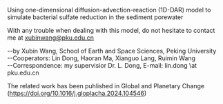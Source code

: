 Using one-dimensional diffusion-advection-reaction (1D-DAR) model to simulate bacterial sulfate reduction in the sediment porewater  

With any trouble when dealing with this model, do not hesitate to contact me at xubinwang@pku.edu.cn

--by Xubin Wang, School of Earth and Space Sciences, Peking University  
--Cooperators: Lin Dong, Haoran Ma, Xianguo Lang, Ruimin Wang  
--Correspondence: my supervisior Dr. L. Dong, E-mail: lin.dong \at pku.edu.cn

The related work has been puhlished in Global and Planetary Change (https://doi.org/10.1016/j.gloplacha.2024.104546)
